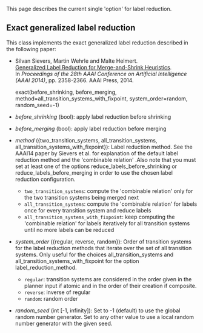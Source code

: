 

This page describes the current single 'option' for label reduction.

## Exact generalized label reduction 

This class implements the exact generalized label reduction described in the following paper:

* Silvan Sievers, Martin Wehrle and Malte Helmert.<br />
 [Generalized Label Reduction for Merge-and-Shrink Heuristics](https://ai.dmi.unibas.ch/papers/sievers-et-al-aaai2014.pdf).<br />
 In *Proceedings of the 28th AAAI Conference on Artificial Intelligence (AAAI 2014)*, pp. 2358-2366. AAAI Press, 2014.

    exact(before_shrinking, before_merging, method=all_transition_systems_with_fixpoint, system_order=random, random_seed=-1)

* *before_shrinking* (bool): apply label reduction before shrinking
* *before_merging* (bool): apply label reduction before merging
* *method* ({two_transition_systems, all_transition_systems, all_transition_systems_with_fixpoint}): Label reduction method. See the AAAI14 paper by Sievers et al. for explanation of the default label reduction method and the 'combinable relation' .Also note that you must set at least one of the options reduce_labels_before_shrinking or reduce_labels_before_merging in order to use the chosen label reduction configuration.
    * `two_transition_systems`: compute the 'combinable relation' only for the two transition systems being merged next
    * `all_transition_systems`: compute the 'combinable relation' for labels once for every transition system and reduce labels
    * `all_transition_systems_with_fixpoint`: keep computing the 'combinable relation' for labels iteratively for all transition systems until no more labels can be reduced
* *system_order* ({regular, reverse, random}): Order of transition systems for the label reduction methods that iterate over the set of all transition systems. Only useful for the choices all_transition_systems and all_transition_systems_with_fixpoint for the option label_reduction_method.
    * `regular`: transition systems are considered in the order given in the planner input if atomic and in the order of their creation if composite.
    * `reverse`: inverse of regular
    * `random`: random order
* *random_seed* (int [-1, infinity]): Set to -1 (default) to use the global random number generator. Set to any other value to use a local random number generator with the given seed.
